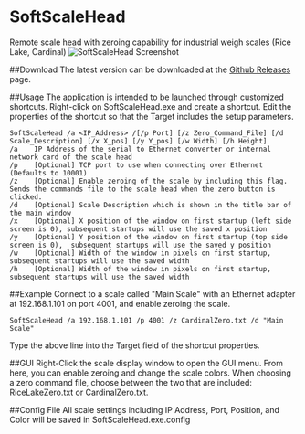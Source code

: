 # SoftScaleHead
Remote scale head with zeroing capability for industrial weigh scales (Rice Lake, Cardinal)
![SoftScaleHead Screenshot](/solarized-palette.png?raw=true)

##Download
The latest version can be downloaded at the [Github Releases](https://github.com/robertlarue/SoftScaleHead/releases) page.

##Usage
The application is intended to be launched through customized shortcuts.
Right-click on SoftScaleHead.exe and create a shortcut. Edit the properties of the shortcut so that the Target includes the setup parameters.

    SoftScaleHead /a <IP_Address> /[/p Port] [/z Zero_Command_File] [/d Scale_Description] [/x X_pos] [/y Y_pos] [/w Width] [/h Height]
    /a    IP Address of the serial to Ethernet converter or internal network card of the scale head
    /p    [Optional] TCP port to use when connecting over Ethernet (Defaults to 10001)
    /z    [Optional] Enable zeroing of the scale by including this flag. Sends the commands file to the scale head when the zero button is clicked.
    /d    [Optional] Scale Description which is shown in the title bar of the main window
	/x    [Optional] X position of the window on first startup (left side screen is 0), subsequent startups will use the saved x position
	/y    [Optional] Y position of the window on first startup (top side screen is 0),  subsequent startups will use the saved y position
	/w    [Optional] Width of the window in pixels on first startup, subsequent startups will use the saved width
	/h    [Optional] Width of the window in pixels on first startup, subsequent startups will use the saved width

##Example
Connect to a scale called "Main Scale" with an Ethernet adapter at 192.168.1.101 on port 4001, and enable zeroing the scale.

    SoftScaleHead /a 192.168.1.101 /p 4001 /z CardinalZero.txt /d "Main Scale"

Type the above line into the Target field of the shortcut properties.

##GUI
Right-Click the scale display window to open the GUI menu. From here, you can enable zeroing and change the scale colors.
When choosing a zero command file, choose between the two that are included: RiceLakeZero.txt or CardinalZero.txt.

##Config File
All scale settings including IP Address, Port, Position, and Color will be saved in SoftScaleHead.exe.config